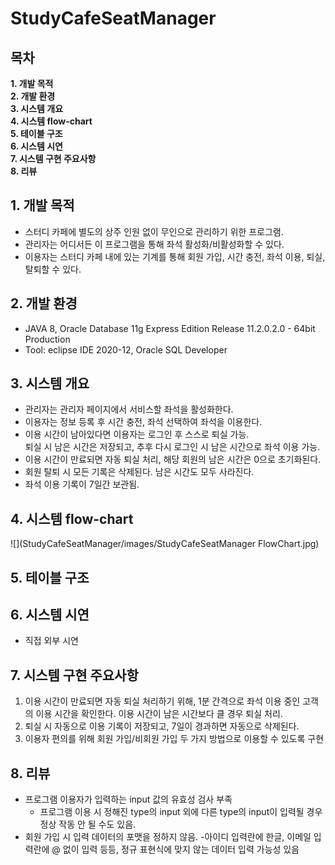 # StudyCafeSeatManager
## 목차
**1. 개발 목적**   
**2. 개발 환경**   
**3. 시스템 개요**     
**4. 시스템 flow-chart**     
**5. 테이블 구조**     
**6. 시스템 시연**     
**7. 시스템 구현 주요사항**     
**8. 리뷰**   

## 1. 개발 목적
- 스터디 카페에 별도의 상주 인원 없이 무인으로 관리하기 위한 프로그램.
- 관리자는 어디서든 이 프로그램을 통해 좌석 활성화/비활성화할 수 있다.
- 이용자는 스터디 카페 내에 있는 기계를 통해 회원 가입, 시간 충전, 좌석 이용, 퇴실, 탈퇴할 수 있다.
## 2. 개발 환경
- JAVA 8, Oracle Database 11g Express Edition Release 11.2.0.2.0 - 64bit Production
- Tool: eclipse IDE 2020-12, Oracle SQL Developer
## 3. 시스템 개요
- 관리자는 관리자 페이지에서 서비스할 좌석을 활성화한다.
- 이용자는 정보 등록 후 시간 충전, 좌석 선택하여 좌석을 이용한다.
- 이용 시간이 남아있다면 이용자는 로그인 후 스스로 퇴실 가능.   
퇴실 시 남은 시간은 저장되고, 추후 다시 로그인 시 남은 시간으로 좌석 이용 가능.
- 이용 시간이 만료되면 자동 퇴실 처리, 해당 회원의 남은 시간은 0으로 초기화된다.
- 회원 탈퇴 시 모든 기록은 삭제된다. 남은 시간도 모두 사라진다.
- 좌석 이용 기록이 7일간 보관됨.
## 4. 시스템 flow-chart
![](StudyCafeSeatManager/images/StudyCafeSeatManager FlowChart.jpg)
## 5. 테이블 구조
## 6. 시스템 시연
- 직접 외부 시연
## 7. 시스템 구현 주요사항
1. 이용 시간이 만료되면 자동 퇴실 처리하기 위해, 1분 간격으로 
좌석 이용 중인 고객의 이용 시간을 확인한다. 이용 시간이 남은 시간보다
클 경우 퇴실 처리.
2. 퇴실 시 자동으로 이용 기록이 저장되고, 7일이 경과하면 자동으로 삭제된다.
3. 이용자 편의를 위해 회원 가입/비회원 가입 두 가지 방법으로 이용할 수 있도록 구현
## 8. 리뷰
- 프로그램 이용자가 입력하는 input 값의 유효성 검사 부족
  - 프로그램 이용 시 정해진 type의 input 외에 다른 type의 input이 입력될 경우
정상 작동 안 될 수도 있음. 
- 회원 가입 시 입력 데이터의 포맷을 정하지 않음.
  -아이디 입력란에 한글, 이메일 입력란에 @ 없이 입력 등등, 정규 표현식에 맞지 않는 데이터 입력 가능성 있음
